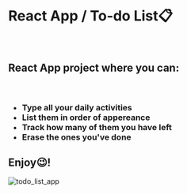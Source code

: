  <h1>React App / To-do List📋</h1>
<br>
 <h2>React App project where you can: </h2>
 <br>
 <h3><ul>
 <li>Type all your daily activities</li>
 <li>List them in order of appereance</li>
 <li>Track how many of them you have left</li>
 <li>Erase the ones you've done</li>
 </ul> 
 </h3>

 ## Enjoy😉!

![todo_list_app](https://user-images.githubusercontent.com/94227693/192712431-3def6934-c0f1-4e10-a604-ebeaa3186578.png)


